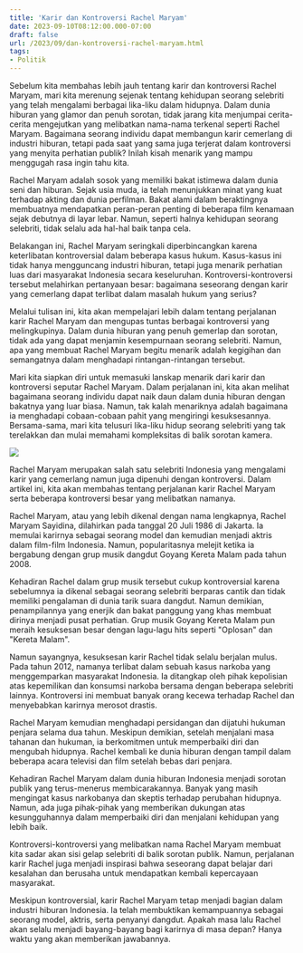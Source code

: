 ```yaml
---
title: 'Karir dan Kontroversi Rachel Maryam'
date: 2023-09-10T08:12:00.000-07:00
draft: false
url: /2023/09/dan-kontroversi-rachel-maryam.html
tags: 
- Politik
---
```


  

Sebelum kita membahas lebih jauh tentang karir dan kontroversi Rachel Maryam, mari kita merenung sejenak tentang kehidupan seorang selebriti yang telah mengalami berbagai lika-liku dalam hidupnya. Dalam dunia hiburan yang glamor dan penuh sorotan, tidak jarang kita menjumpai cerita-cerita mengejutkan yang melibatkan nama-nama terkenal seperti Rachel Maryam. Bagaimana seorang individu dapat membangun karir cemerlang di industri hiburan, tetapi pada saat yang sama juga terjerat dalam kontroversi yang menyita perhatian publik? Inilah kisah menarik yang mampu menggugah rasa ingin tahu kita.

  

Rachel Maryam adalah sosok yang memiliki bakat istimewa dalam dunia seni dan hiburan. Sejak usia muda, ia telah menunjukkan minat yang kuat terhadap akting dan dunia perfilman. Bakat alami dalam beraktingnya membuatnya mendapatkan peran-peran penting di beberapa film kenamaan sejak debutnya di layar lebar. Namun, seperti halnya kehidupan seorang selebriti, tidak selalu ada hal-hal baik tanpa cela.

  

Belakangan ini, Rachel Maryam seringkali diperbincangkan karena keterlibatan kontroversial dalam beberapa kasus hukum. Kasus-kasus ini tidak hanya mengguncang industri hiburan, tetapi juga menarik perhatian luas dari masyarakat Indonesia secara keseluruhan. Kontroversi-kontroversi tersebut melahirkan pertanyaan besar: bagaimana seseorang dengan karir yang cemerlang dapat terlibat dalam masalah hukum yang serius?

  

Melalui tulisan ini, kita akan mempelajari lebih dalam tentang perjalanan karir Rachel Maryam dan mengupas tuntas berbagai kontroversi yang melingkupinya. Dalam dunia hiburan yang penuh gemerlap dan sorotan, tidak ada yang dapat menjamin kesempurnaan seorang selebriti. Namun, apa yang membuat Rachel Maryam begitu menarik adalah kegigihan dan semangatnya dalam menghadapi rintangan-rintangan tersebut.

  

Mari kita siapkan diri untuk memasuki lanskap menarik dari karir dan kontroversi seputar Rachel Maryam. Dalam perjalanan ini, kita akan melihat bagaimana seorang individu dapat naik daun dalam dunia hiburan dengan bakatnya yang luar biasa. Namun, tak kalah menariknya adalah bagaimana ia menghadapi cobaan-cobaan pahit yang mengiringi kesuksesannya. Bersama-sama, mari kita telusuri lika-liku hidup seorang selebriti yang tak terelakkan dan mulai memahami kompleksitas di balik sorotan kamera.

  

![](https://asset-a.grid.id/crop/0x0:1024x667/x/photo/2020/05/19/2707168409.jpg)

  

Rachel Maryam merupakan salah satu selebriti Indonesia yang mengalami karir yang cemerlang namun juga dipenuhi dengan kontroversi. Dalam artikel ini, kita akan membahas tentang perjalanan karir Rachel Maryam serta beberapa kontroversi besar yang melibatkan namanya.

  

Rachel Maryam, atau yang lebih dikenal dengan nama lengkapnya, Rachel Maryam Sayidina, dilahirkan pada tanggal 20 Juli 1986 di Jakarta. Ia memulai karirnya sebagai seorang model dan kemudian menjadi aktris dalam film-film Indonesia. Namun, popularitasnya melejit ketika ia bergabung dengan grup musik dangdut Goyang Kereta Malam pada tahun 2008.

  

Kehadiran Rachel dalam grup musik tersebut cukup kontroversial karena sebelumnya ia dikenal sebagai seorang selebriti berparas cantik dan tidak memiliki pengalaman di dunia tarik suara dangdut. Namun demikian, penampilannya yang enerjik dan bakat panggung yang khas membuat dirinya menjadi pusat perhatian. Grup musik Goyang Kereta Malam pun meraih kesuksesan besar dengan lagu-lagu hits seperti "Oplosan" dan "Kereta Malam".

  

Namun sayangnya, kesuksesan karir Rachel tidak selalu berjalan mulus. Pada tahun 2012, namanya terlibat dalam sebuah kasus narkoba yang menggemparkan masyarakat Indonesia. Ia ditangkap oleh pihak kepolisian atas kepemilikan dan konsumsi narkoba bersama dengan beberapa selebriti lainnya. Kontroversi ini membuat banyak orang kecewa terhadap Rachel dan menyebabkan karirnya merosot drastis.

  

Rachel Maryam kemudian menghadapi persidangan dan dijatuhi hukuman penjara selama dua tahun. Meskipun demikian, setelah menjalani masa tahanan dan hukuman, ia berkomitmen untuk memperbaiki diri dan mengubah hidupnya. Rachel kembali ke dunia hiburan dengan tampil dalam beberapa acara televisi dan film setelah bebas dari penjara.

  

Kehadiran Rachel Maryam dalam dunia hiburan Indonesia menjadi sorotan publik yang terus-menerus membicarakannya. Banyak yang masih mengingat kasus narkobanya dan skeptis terhadap perubahan hidupnya. Namun, ada juga pihak-pihak yang memberikan dukungan atas kesungguhannya dalam memperbaiki diri dan menjalani kehidupan yang lebih baik.

  

Kontroversi-kontroversi yang melibatkan nama Rachel Maryam membuat kita sadar akan sisi gelap selebriti di balik sorotan publik. Namun, perjalanan karir Rachel juga menjadi inspirasi bahwa seseorang dapat belajar dari kesalahan dan berusaha untuk mendapatkan kembali kepercayaan masyarakat.

  

Meskipun kontroversial, karir Rachel Maryam tetap menjadi bagian dalam industri hiburan Indonesia. Ia telah membuktikan kemampuannya sebagai seorang model, aktris, serta penyanyi dangdut. Apakah masa lalu Rachel akan selalu menjadi bayang-bayang bagi karirnya di masa depan? Hanya waktu yang akan memberikan jawabannya.